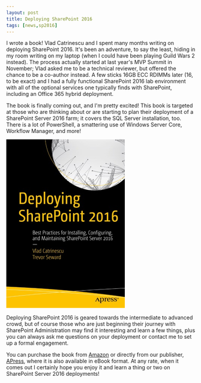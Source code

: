 ```yaml
---
layout: post
title: Deploying SharePoint 2016
tags: [news,sp2016]
---
```


I wrote a book! Vlad Catrinescu and I spent many months writing on deploying SharePoint 2016. It's been an adventure, to say the least, hiding in my room writing on my laptop (when I could have been playing Guild Wars 2 instead). The process actually started at last year's MVP Summit in November; Vlad asked me to be a technical reviewer, but offered the chance to be a co-author instead. A few sticks 16GB ECC RDIMMs later (16, to be exact) and I had a fully functional SharePoint 2016 lab environment with all of the optional services one typically finds with SharePoint, including an Office 365 hybrid deployment.

The book is finally coming out, and I'm pretty excited! This book is targeted at those who are thinking about or are starting to plan their deployment of a SharePoint Server 2016 farm; it covers the SQL Server installation, too. There is a lot of PowerShell, a smattering use of Windows Server Core, Workflow Manager, and more!

![book](/assets/images/2016/08/book.jpg)

Deploying SharePoint 2016 is geared towards the intermediate to advanced crowd, but of course those who are just beginning their journey with SharePoint Administration may find it interesting and learn a few things, plus you can always ask me questions on your deployment or contact me to set up a formal engagement.

You can purchase the book from [Amazon](http://amzn.to/2beE5yZ) or directly from our publisher, [APress](http://www.apress.com/9781484219980?gtmf=s), where it is also available in eBook format. At any rate, when it comes out I certainly hope you enjoy it and learn a thing or two on SharePoint Server 2016 deployments!